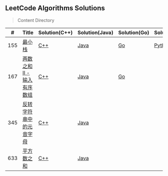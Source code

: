 ## LeetCode Algorithms Solutions

> Content Directory

|#|Title|Solution(C++)|Solution(Java)|Solution(Go)|Solution(Python)|
|---|---|---|---|---|---|
|155|[最小栈](https://leetcode-cn.com/problems/min-stack/)|[C++](https://github.com/htdwade/LeetCode/blob/master/0155.MinStack/MinStack.cpp)|[Java](https://github.com/htdwade/LeetCode/blob/master/0155.MinStack/MinStack.java)|[Go](https://github.com/htdwade/LeetCode/blob/master/0155.MinStack/MinStack.go)|[Python](https://github.com/htdwade/LeetCode/blob/master/0155.MinStack/MinStack.py)|
|167|[两数之和 II - 输入有序数组](https://leetcode-cn.com/problems/two-sum-ii-input-array-is-sorted/)|[C++](https://github.com/htdwade/LeetCode/blob/master/0167.TwoSumII/TwoSumII.cpp)|[Java](https://github.com/htdwade/LeetCode/blob/master/0167.TwoSumII/TwoSumII.java)|[Go](https://github.com/htdwade/LeetCode/blob/master/0167.TwoSumII/TwoSumII.go)||
|345|[反转字符串中的元音字母](https://leetcode-cn.com/problems/reverse-vowels-of-a-string/)|[C++](https://github.com/htdwade/LeetCode/blob/master/0345.ReverseVowelsOfAString/ReverseVowelsOfAString.cpp)|[Java](https://github.com/htdwade/LeetCode/blob/master/0345.ReverseVowelsOfAString/ReverseVowelsOfAString.java)|||
|633|[平方数之和](https://leetcode-cn.com/problems/sum-of-square-numbers/)|[C++](https://github.com/htdwade/LeetCode/blob/master/0633.SumOfSquareNumbers/SumOfSquareNumbers.cpp)|[Java](https://github.com/htdwade/LeetCode/blob/master/0633.SumOfSquareNumbers/SumOfSquareNumbers.java)|||

